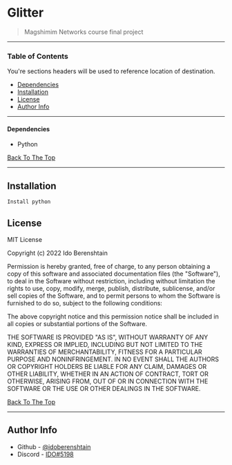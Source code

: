 # Glitter

> Magshimim Networks course final project

---

### Table of Contents

You're sections headers will be used to reference location of destination.

- [Dependencies](#Dependencies-to-use)
- [Installation](#Installation)
- [License](#license)
- [Author Info](#author-info)

---

#### Dependencies

- Python

[Back To The Top](#read-me-template)

---

## Installation

    Install python

## License

MIT License

Copyright (c) 2022 Ido Berenshtain

Permission is hereby granted, free of charge, to any person obtaining a copy
of this software and associated documentation files (the "Software"), to deal
in the Software without restriction, including without limitation the rights
to use, copy, modify, merge, publish, distribute, sublicense, and/or sell
copies of the Software, and to permit persons to whom the Software is
furnished to do so, subject to the following conditions:

The above copyright notice and this permission notice shall be included in all
copies or substantial portions of the Software.

THE SOFTWARE IS PROVIDED "AS IS", WITHOUT WARRANTY OF ANY KIND, EXPRESS OR
IMPLIED, INCLUDING BUT NOT LIMITED TO THE WARRANTIES OF MERCHANTABILITY,
FITNESS FOR A PARTICULAR PURPOSE AND NONINFRINGEMENT. IN NO EVENT SHALL THE
AUTHORS OR COPYRIGHT HOLDERS BE LIABLE FOR ANY CLAIM, DAMAGES OR OTHER
LIABILITY, WHETHER IN AN ACTION OF CONTRACT, TORT OR OTHERWISE, ARISING FROM,
OUT OF OR IN CONNECTION WITH THE SOFTWARE OR THE USE OR OTHER DEALINGS IN THE
SOFTWARE.

[Back To The Top](#read-me-template)

---

## Author Info

- Github - [@idoberenshtain](https://github.com/idoberenshtain)
- Discord - [IDO#5198](https://discord.com/users/730887641016434808)
